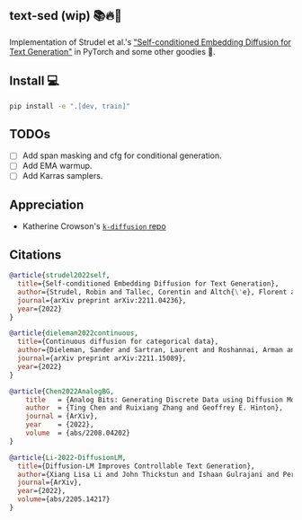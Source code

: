 ## text-sed (wip) 📚🔥💭

Implementation of Strudel et al.'s ["Self-conditioned Embedding Diffusion for Text Generation"](https://arxiv.org/abs/2211.04236) in PyTorch and some other goodies 🍭.

## Install 💻

```bash
pip install -e ".[dev, train]"
```

## TODOs

* [ ] Add span masking and cfg for conditional generation.
* [ ] Add EMA warmup.
* [ ] Add Karras samplers.

## Appreciation

* Katherine Crowson's [`k-diffusion` repo](https://github.com/crowsonkb/k-diffusion)


## Citations

```bibtex
@article{strudel2022self,
  title={Self-conditioned Embedding Diffusion for Text Generation},
  author={Strudel, Robin and Tallec, Corentin and Altch{\'e}, Florent and Du, Yilun and Ganin, Yaroslav and Mensch, Arthur and Grathwohl, Will and Savinov, Nikolay and Dieleman, Sander and Sifre, Laurent and others},
  journal={arXiv preprint arXiv:2211.04236},
  year={2022}
}
```

```bibtex
@article{dieleman2022continuous,
  title={Continuous diffusion for categorical data},
  author={Dieleman, Sander and Sartran, Laurent and Roshannai, Arman and Savinov, Nikolay and Ganin, Yaroslav and Richemond, Pierre H and Doucet, Arnaud and Strudel, Robin and Dyer, Chris and Durkan, Conor and others},
  journal={arXiv preprint arXiv:2211.15089},
  year={2022}
}
```

```bibtex
@article{Chen2022AnalogBG,
    title   = {Analog Bits: Generating Discrete Data using Diffusion Models with Self-Conditioning},
    author  = {Ting Chen and Ruixiang Zhang and Geoffrey E. Hinton},
    journal = {ArXiv},
    year    = {2022},
    volume  = {abs/2208.04202}
}
```

```bibtex
@article{Li-2022-DiffusionLM,
  title={Diffusion-LM Improves Controllable Text Generation},
  author={Xiang Lisa Li and John Thickstun and Ishaan Gulrajani and Percy Liang and Tatsunori Hashimoto},
  journal={ArXiv},
  year={2022},
  volume={abs/2205.14217}
}
```
